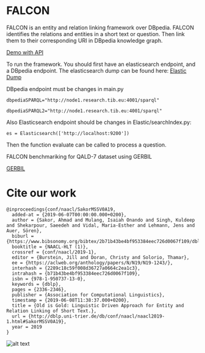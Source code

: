 # FALCON

FALCON is an entity and relation linking framework over DBpedia.
FALCON identifies the relations and entities in a short text or question. Then link them to their corresponding URI in DBpedia knowledge graph.


[Demo with API](https://labs.tib.eu/falcon/)


To run the framework. You should first have an elasticsearch endpoint, and a DBpedia endpoint.
The elasticsearch dump can be found here:
[Elastic Dump](https://drive.google.com/file/d/1z9azmdYgpV-vqlSFBruyAmxQ0FVCpvjg/view?usp=sharing)

DBpedia endpoint must be changes in main.py

`dbpediaSPARQL="http://node1.research.tib.eu:4001/sparql"`

`dbpediaSPARQL2="http://node1.research.tib.eu:4001/sparql"`

Also Elasticsearch endpoint should be changes in Elastic/searchIndex.py:

`es = Elasticsearch(['http://localhost:9200'])`

Then the function evaluate can be called to process a question.

FALCON benchmariking for QALD-7 dataset using GERBIL

[GERBIL](http://gerbil.aksw.org/gerbil/experiment?id=201812110001)


# Cite our work

```
@inproceedings{conf/naacl/SakorMSSV0A19,
  added-at = {2019-06-07T00:00:00.000+0200},
  author = {Sakor, Ahmad and Mulang, Isaiah Onando and Singh, Kuldeep and Shekarpour, Saeedeh and Vidal, Maria-Esther and Lehmann, Jens and Auer, Sören},
  biburl = {https://www.bibsonomy.org/bibtex/2b71b43be4bf953384eec726d0067f109/dblp},
  booktitle = {NAACL-HLT (1)},
  crossref = {conf/naacl/2019-1},
  editor = {Burstein, Jill and Doran, Christy and Solorio, Thamar},
  ee = {https://aclweb.org/anthology/papers/N/N19/N19-1243/},
  interhash = {2289c18c59f008d36727a0664c2ea1c3},
  intrahash = {b71b43be4bf953384eec726d0067f109},
  isbn = {978-1-950737-13-0},
  keywords = {dblp},
  pages = {2336-2346},
  publisher = {Association for Computational Linguistics},
  timestamp = {2019-06-08T11:38:37.000+0200},
  title = {Old is Gold: Linguistic Driven Approach for Entity and Relation Linking of Short Text.},
  url = {http://dblp.uni-trier.de/db/conf/naacl/naacl2019-1.html#SakorMSSV0A19},
  year = 2019
}

```

![alt text](https://labs.tib.eu/falcon/static/img/logo.jpg "Logo")



